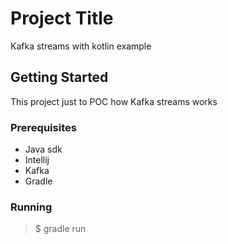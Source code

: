 # Project Title
Kafka streams with kotlin example

## Getting Started

This project just to POC how Kafka streams works

### Prerequisites
- Java sdk
- Intellij
- Kafka
- Gradle

### Running
> $ gradle run
